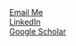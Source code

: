 <div class="main-body" id="awards-md">
    <a href="mailto:lxiang36@gatech.edu" class="contact-link">
        <i class="bi bi-envelope-fill"></i> Email Me
    </a>
    <br>
    <a href="https://www.linkedin.com/in/lian-xiang/" target="_blank" class="contact-link">
        <i class="bi bi-linkedin"></i> LinkedIn
    </a>
    <br>
    <a href="https://scholar.google.com/citations?user=GLHtBwsAAAAJ&hl=en" target="_blank" class="contact-link">
        <i class="bi bi-github"></i> Google Scholar
    </a>
</div>


